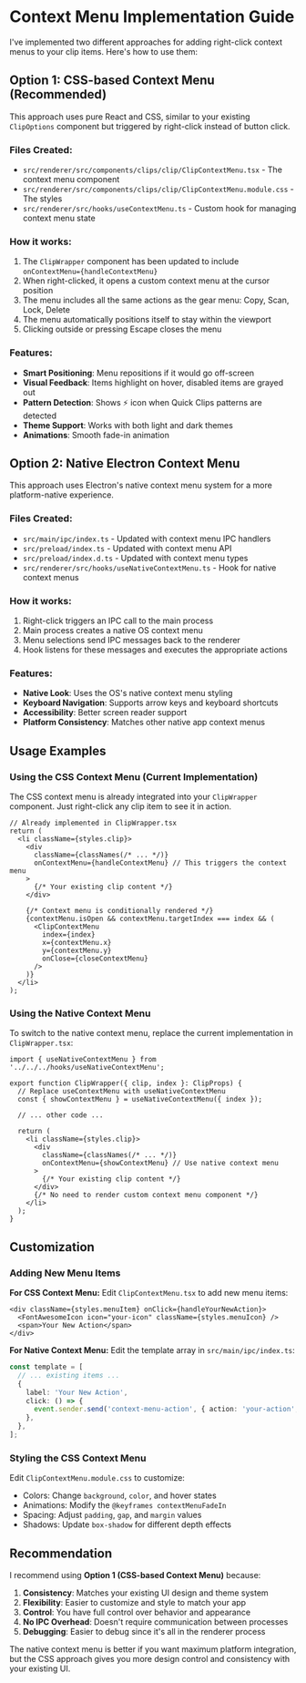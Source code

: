 # Context Menu Implementation Guide

I've implemented two different approaches for adding right-click context menus to your clip items. Here's how to use them:

## Option 1: CSS-based Context Menu (Recommended)

This approach uses pure React and CSS, similar to your existing `ClipOptions` component but triggered by right-click instead of button click.

### Files Created:
- `src/renderer/src/components/clips/clip/ClipContextMenu.tsx` - The context menu component
- `src/renderer/src/components/clips/clip/ClipContextMenu.module.css` - The styles
- `src/renderer/src/hooks/useContextMenu.ts` - Custom hook for managing context menu state

### How it works:
1. The `ClipWrapper` component has been updated to include `onContextMenu={handleContextMenu}` 
2. When right-clicked, it opens a custom context menu at the cursor position
3. The menu includes all the same actions as the gear menu: Copy, Scan, Lock, Delete
4. The menu automatically positions itself to stay within the viewport
5. Clicking outside or pressing Escape closes the menu

### Features:
- **Smart Positioning**: Menu repositions if it would go off-screen
- **Visual Feedback**: Items highlight on hover, disabled items are grayed out
- **Pattern Detection**: Shows ⚡ icon when Quick Clips patterns are detected
- **Theme Support**: Works with both light and dark themes
- **Animations**: Smooth fade-in animation

## Option 2: Native Electron Context Menu

This approach uses Electron's native context menu system for a more platform-native experience.

### Files Created:
- `src/main/ipc/index.ts` - Updated with context menu IPC handlers
- `src/preload/index.ts` - Updated with context menu API
- `src/preload/index.d.ts` - Updated with context menu types
- `src/renderer/src/hooks/useNativeContextMenu.ts` - Hook for native context menus

### How it works:
1. Right-click triggers an IPC call to the main process
2. Main process creates a native OS context menu
3. Menu selections send IPC messages back to the renderer
4. Hook listens for these messages and executes the appropriate actions

### Features:
- **Native Look**: Uses the OS's native context menu styling
- **Keyboard Navigation**: Supports arrow keys and keyboard shortcuts
- **Accessibility**: Better screen reader support
- **Platform Consistency**: Matches other native app context menus

## Usage Examples

### Using the CSS Context Menu (Current Implementation)

The CSS context menu is already integrated into your `ClipWrapper` component. Just right-click any clip item to see it in action.

```tsx
// Already implemented in ClipWrapper.tsx
return (
  <li className={styles.clip}>
    <div
      className={classNames(/* ... */)}
      onContextMenu={handleContextMenu} // This triggers the context menu
    >
      {/* Your existing clip content */}
    </div>
    
    {/* Context menu is conditionally rendered */}
    {contextMenu.isOpen && contextMenu.targetIndex === index && (
      <ClipContextMenu
        index={index}
        x={contextMenu.x}
        y={contextMenu.y}
        onClose={closeContextMenu}
      />
    )}
  </li>
);
```

### Using the Native Context Menu

To switch to the native context menu, replace the current implementation in `ClipWrapper.tsx`:

```tsx
import { useNativeContextMenu } from '../../../hooks/useNativeContextMenu';

export function ClipWrapper({ clip, index }: ClipProps) {
  // Replace useContextMenu with useNativeContextMenu
  const { showContextMenu } = useNativeContextMenu({ index });
  
  // ... other code ...
  
  return (
    <li className={styles.clip}>
      <div
        className={classNames(/* ... */)}
        onContextMenu={showContextMenu} // Use native context menu
      >
        {/* Your existing clip content */}
      </div>
      {/* No need to render custom context menu component */}
    </li>
  );
}
```

## Customization

### Adding New Menu Items

**For CSS Context Menu:**
Edit `ClipContextMenu.tsx` to add new menu items:

```tsx
<div className={styles.menuItem} onClick={handleYourNewAction}>
  <FontAwesomeIcon icon="your-icon" className={styles.menuIcon} />
  <span>Your New Action</span>
</div>
```

**For Native Context Menu:**
Edit the template array in `src/main/ipc/index.ts`:

```typescript
const template = [
  // ... existing items ...
  {
    label: 'Your New Action',
    click: () => {
      event.sender.send('context-menu-action', { action: 'your-action', index });
    },
  },
];
```

### Styling the CSS Context Menu

Edit `ClipContextMenu.module.css` to customize:
- Colors: Change `background`, `color`, and hover states
- Animations: Modify the `@keyframes contextMenuFadeIn`
- Spacing: Adjust `padding`, `gap`, and `margin` values
- Shadows: Update `box-shadow` for different depth effects

## Recommendation

I recommend using **Option 1 (CSS-based Context Menu)** because:

1. **Consistency**: Matches your existing UI design and theme system
2. **Flexibility**: Easier to customize and style to match your app
3. **Control**: You have full control over behavior and appearance
4. **No IPC Overhead**: Doesn't require communication between processes
5. **Debugging**: Easier to debug since it's all in the renderer process

The native context menu is better if you want maximum platform integration, but the CSS approach gives you more design control and consistency with your existing UI.

